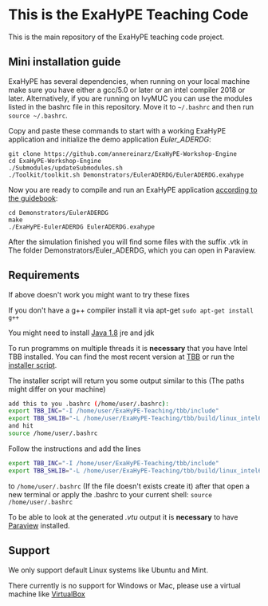 # This is the ExaHyPE Teaching Code #

This is the main repository of the ExaHyPE teaching code project.

## Mini installation guide ##

ExaHyPE has several dependencies, when running on your local machine make sure you have either a gcc/5.0 or later or an intel compiler 2018 or later. Alternatively, if you are running on IvyMUC you can use the modules listed in the bashrc file in this repository. Move it to `~/.bashrc` and then run `source ~/.bashrc`. 

Copy and paste these commands to start with a working ExaHyPE application and initialize the demo application _Euler_ADERDG_:

    git clone https://github.com/annereinarz/ExaHyPE-Workshop-Engine
    cd ExaHyPE-Workshop-Engine
    ./Submodules/updateSubmodules.sh
    ./Toolkit/toolkit.sh Demonstrators/EulerADERDG/EulerADERDG.exahype

Now you are ready to compile and run an ExaHyPE application [according to the guidebook](http://www5.in.tum.de/exahype/guidebook.pdf):

    cd Demonstrators/EulerADERDG
    make
    ./ExaHyPE-EulerADERDG EulerADERDG.exahype

After the simulation finished you will find some files with the suffix .vtk in The folder Demonstrators/Euler_ADERDG, which you can open in Paraview.

## Requirements ##
If above doesn't work you might want to try these fixes

If you don't have a g++ compiler install it via apt-get
```sudo apt-get install g++```

You might need to install [Java 1.8](https://www.digitalocean.com/community/tutorials/how-to-install-java-with-apt-get-on-ubuntu-16-04) jre and jdk

To run programms on multiple threads it is **necessary** that you have Intel TBB installed. You can find the most recent version at [TBB](https://github.com/01org/tbb/releases) or run the [installer script](https://gitlab.lrz.de/Ferienakademie18/ExaHyPE-Teaching/blob/master/installTBB.sh).

The installer script will return you some output similar to this (The paths might differ on your machine)
``` bash
add this to you .bashrc (/home/user/.bashrc):
export TBB_INC="-I /home/user/ExaHyPE-Teaching/tbb/include"
export TBB_SHLIB="-L /home/user/ExaHyPE-Teaching/tbb/build/linux_intel64_gcc_cc5.4.0_libc2.23_kernel4.15.0_release -ltbb"
and hit
source /home/user/.bashrc
```
Follow the instructions and add the lines 
``` bash
export TBB_INC="-I /home/user/ExaHyPE-Teaching/tbb/include"
export TBB_SHLIB="-L /home/user/ExaHyPE-Teaching/tbb/build/linux_intel64_gcc_cc5.4.0_libc2.23_kernel4.15.0_release -ltbb"
```
to ```/home/user/.bashrc``` (If the file doesn't exists create it)
after that open a new terminal or apply the .bashrc to your current shell:
```source /home/user/.bashrc```

To be able to look at the generated _.vtu_ output it is **necessary** to have [Paraview](https://www.paraview.org/download) installed.

## Support ##
We only support default Linux systems like Ubuntu and Mint.

There currently is no support for Windows or Mac, please use a virtual machine like [VirtualBox](https://www.virtualbox.org/)

